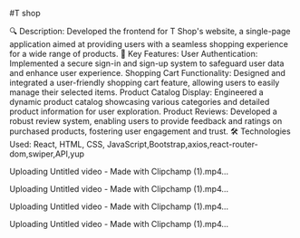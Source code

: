 #T shop

🔍 Description:
Developed the frontend for T Shop's website, a single-page application aimed at providing users with a seamless shopping experience for a wide range of products.
🎯 Key Features:
User Authentication: Implemented a secure sign-in and sign-up system to safeguard user data and enhance user experience.
Shopping Cart Functionality: Designed and integrated a user-friendly shopping cart feature, allowing users to easily manage their selected items.
Product Catalog Display: Engineered a dynamic product catalog showcasing various categories and detailed product information for user exploration.
Product Reviews: Developed a robust review system, enabling users to provide feedback and ratings on purchased products, fostering user engagement and trust.
🛠️ Technologies Used:
React, HTML, CSS, JavaScript,Bootstrap,axios,react-router-dom,swiper,API,yup


Uploading Untitled video - Made with Clipchamp (1).mp4…



Uploading Untitled video - Made with Clipchamp (1).mp4…



Uploading Untitled video - Made with Clipchamp (1).mp4…



Uploading Untitled video - Made with Clipchamp (1).mp4…

